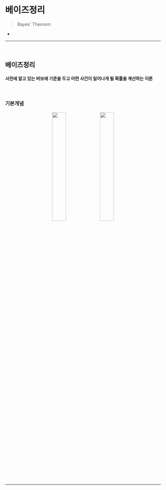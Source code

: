# 베이즈정리
> Bayes' Theorem
* 

<hr>
<br>

## 베이즈정리
#### 사전에 알고 있는 버보에 기준을 두고 어떤 사건이 일어나게 될 확률을 계산하는 이론

<br>

### 기본개념

<div align="center">
  <img width="30%" src= "https://github.com/PoSungKim/development_study/assets/37537227/75995b36-7e33-477c-82ea-e7babcf0b0cd" />
  <img width="30%" src= "https://github.com/PoSungKim/development_study/assets/37537227/43c7f916-b447-437d-82ae-c20b784b00df" />  
</div>

<br>
<hr>
<br>

